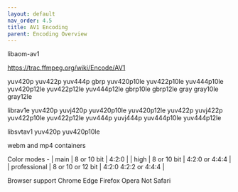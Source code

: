 ```yaml
---
layout: default
nav_order: 4.5
title: AV1 Encoding
parent: Encoding Overview
---
```


libaom-av1

https://trac.ffmpeg.org/wiki/Encode/AV1

yuv420p yuv422p yuv444p gbrp yuv420p10le yuv422p10le yuv444p10le yuv420p12le yuv422p12le yuv444p12le gbrp10le gbrp12le gray gray10le gray12le

librav1e
yuv420p yuvj420p yuv420p10le yuv420p12le yuv422p yuvj422p yuv422p10le yuv422p12le yuv444p yuvj444p yuv444p10le yuv444p12le


libsvtav1
yuv420p yuv420p10le

webm and mp4 containers

Color modes - 
| main | 8 or 10 bit | 4:2:0 |
| high | 8 or 10 bit | 4:2:0 or 4:4:4 |
| professional | 8 or 10 or 12 bit | 4:2:0 4:2:2 or 4:4:4 |

Browser support
Chrome
Edge
Firefox
Opera
Not Safari
